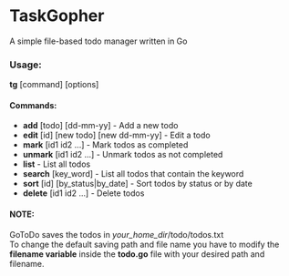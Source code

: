 # TaskGopher

A simple file-based todo manager written in Go

### Usage:

**tg** [command] [options] <br>

#### Commands:

- **add** [todo] [dd-mm-yy] - Add a new todo
- **edit** [id] [new todo] [new dd-mm-yy] - Edit a todo
- **mark** [id1 id2 ...] - Mark todos as completed
- **unmark** [id1 id2 ...] - Unmark todos as not completed
- **list** - List all todos
- **search** [key_word] - List all todos that contain the keyword
- **sort** [id] [by_status|by_date] - Sort todos by status or by date
- **delete** [id1 id2 ...] - Delete todos

#### NOTE:

GoToDo saves the todos in _your_home_dir_/todo/todos.txt <br>
To change the default saving path and file name you have to modify the **filename variable** inside the **todo.go** file with your desired path and filename.
